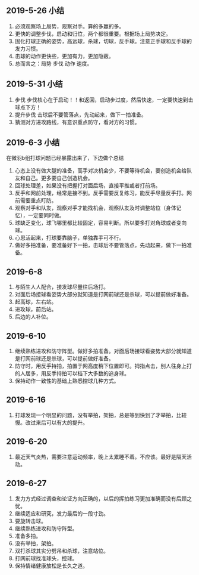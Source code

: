 ## 2019-5-26 小结
1. 必须观察场上局势，观察对手。算的多赢的多。
2. 更快的调整步伐，启动和归位，两个都很重要。根据场上局势决定。
3. 固化打球正确的姿势，高远球，杀球，切球，反手球。注意正手球和反手球的发力习惯。
4. 击球的动作更快些，更加有力，更加隐蔽。 
5. 总而言之：局势 步伐 动作 速度。


## 2019-5-31 小结
1. 步伐 步伐核心在于启动！！和返回，启动步过度，然后快速，一定要快速到击球点下方！
2. 提升步伐 击球后不要管落点，先动起来，做下一拍准备。
3. 猜测对方进攻路线，有意识重点防守，看对方的习惯。

## 2019-6-3 小结
在微羽b组打球问题已经暴露出来了，下边做个总结
1. 心态上没有做大腿的准备，高手对决机会少，不要等待机会，要创造机会给队友和自己。更多要自己创造机会。 
2. 回球处理差，如果没有把握打对面后场，直接平推或者打前场。
3. 反手和网前处理，经常是接不到。反手需要反复练习，能反手尽量反手打。网前需要重点盯防。
4. 观察对手和队友，观察对手才能找机会，观察队友及时调整站位（身体记忆），一定要同时做。
5. 球缺乏变化，球飞哪里都比较固定，容易判断。所以要多打对角球或者变向球。
6. 心思活起来，打球要靠脑子，单独靠手可不行。
7. 做好多拍准备，要准备好下一拍，击球后不要管落点，先动起来，做下一拍准备。

## 2019-6-8
1. 与陌生人人配合，接发球尽量往后场打。
2. 对面后场接球看姿势大部分就知道是打网前球还是杀球，可以提前做好准备。
3. 起高球，左右站。
4. 进攻球，前后站。
5. 后边的人补位。

## 2019-6-10
1. 继续熟练进攻和防守阵型。做好多拍准备。对面后场接球看姿势大部分就知道是打网前球还是杀球，可以提前做好准备。
2. 防守时，用反手持拍，拍置于网高度稍下位置即可。拇指点击，别人往身上打的人居多，用反手持拍可以档下大多数的追身球。
3. 保持动作一致性的基础上熟悉控球几种方式。

## 2019-6-16
1. 打球发现一个明显的问题，没有举拍，架拍，总是等到快到了才举拍，比较慢。改过来后可以有大的提升。

## 2019-6-20
1. 最近天气炎热，需要注意运动频率，晚上太累睡不着。不应该。最好是隔天活动。


## 2019-6-27
1. 发力方式经过调查和论证方向正确的，以后的挥拍练习更加准确而没有后顾之忧。
2. 继续适应和研究，发力最后的一段寸劲。
3. 要旋转击球。
4. 继续熟练进攻和防守阵型。
5. 准备多拍。
6. 没有举拍，架拍。
7. 双打杀球其实分劈吊和杀球，注意站位。
8. 打网前球找准球头，控球。
9. 保持情绪健康放松是长久之道。